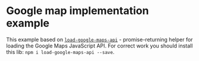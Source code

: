 # Google map implementation example

This example based on [`load-google-maps-api`](https://www.npmjs.com/package/load-google-maps-api) - promise-returning helper for loading the Google Maps JavaScript API. For correct work you should install this lib: `npm i load-google-maps-api --save`.
